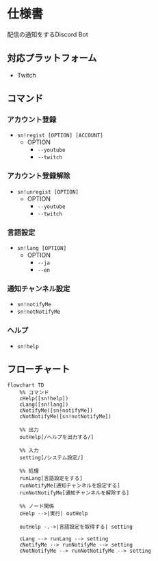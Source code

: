 # 仕様書
配信の通知をするDiscord Bot

## 対応プラットフォーム
* Twitch

## コマンド
### アカウント登録
* `sn!regist [OPTION] [ACCOUNT]`
    * OPTION
        * `--youtube`
        * `--twitch`

### アカウント登録解除
* `sn!unregist [OPTION]`
    * OPTION
        * `--youtube`
        * `--twitch`

### 言語設定
* `sn!lang [OPTION]`
    * OPTION
        * `--ja`
        * `--en`

### 通知チャンネル設定
* `sn!notifyMe`
* `sn!notNotifyMe`

### ヘルプ
* `sn!help`

## フローチャート
```mermaid
flowchart TD
    %% コマンド
    cHelp([sn!help])
    cLang([sn!lang])
    cNotifyMe([sn!notifyMe])
    cNotNotifyMe([sn!notNotifyMe])

    %% 出力
    outHelp[/ヘルプを出力する/]

    %% 入力
    setting[/システム設定/]

    %% 処理
    runLang[言語設定をする]
    runNotifyMe[通知チャンネルを設定する]
    runNotNotifyMe[通知チャンネルを解除する]

    %% ノード関係
    cHelp -->|実行| outHelp

    outHelp -.->|言語設定を取得する| setting

    cLang --> runLang --> setting
    cNotifyMe --> runNotifyMe --> setting
    cNotNotifyMe --> runNotNotifyMe --> setting
```